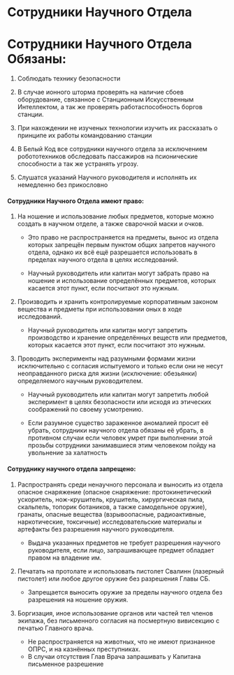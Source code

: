 

# Сотрудники Научного Отдела

# Сотрудники Научного Отдела Обязаны:

1. Соблюдать технику безопасности

2. В случае ионного шторма проверять на наличие сбоев оборудование, связанное с Станционным Искусственным Интеллектом, а так же проверять работаспособность боргов станции.

3. При нахождении не изученых технологии изучить их рассказать о принципе их работы командованию станции

4. В Белый Код все сотрудники научного отдела за исключением робототехников обследовать пассажиров на псионические способности а так же устранять угрозу.

5. Слушатся указаний Научного руководителя и исполнять их немедленно без прикословно

#### Сотрудники Научного Отдела имеют право:

1. На ношение и использование любых предметов, которые можно создать в научном отделе, а также сварочной маски и очков.

   * Это право не распространяется на предметы, вынос из отдела которых запрещён первым пунктом общих запретов научного отдела, однако их всё ещё разрешается использовать в пределах научного отдела в целях исследований.

   * Научный руководитель или капитан могут забрать право на ношение и использование определённых предметов, которых касается этот пункт, если посчитают это нужным.

2. Производить и хранить контролируемые корпоративным законом вещества и предметы при использовании оных в ходе исследований.

    * Научный руководитель или капитан могут запретить производство и хранение определённых веществ или предметов, которых касается этот пункт, если посчитают это нужным.

3. Проводить эксперименты над разумными формами жизни исключительно с согласия испытуемого и только если они не несут неоправданного риска для жизни (исключение: обезьянки) определяемого научным руководителем.

    * Научный руководитель или капитан могут запретить любой эксперимент в целях безопасности или исходя из этических соображений по своему усмотрению.

    * Если разумное существо зараженное аномалией просит её убрать, сотрудники научного отдела обязаны её убрать, в противном случаи если человек умрет при выполнении этой прозьбы сотрудники занимавшиеся этим человеком пойду на увольнение за халатность

#### Сотруднику научного отдела запрещено:

1. Распространять среди ненаучного персонала и выносить из отдела опасное снаряжение (опасное снаряжение: протокинетический ускоритель, нож-крушитель, крушитель, хирургическая пила, скальпель, топорик ботаников, а также самодельное оружие), гранаты, опасные вещества (взрывоопасные, радиоактивные, наркотические, токсичные) исследовательские материалы и артефакты без разрешения научного руководителя.
   * Выдача указанных предметов не требует разрешения научного руководителя, если лицо, запрашивающее предмет обладает правом на владение им.

2. Печатать на протолате и использовать пистолет Свалинн (лазерный пистолет) или любое другое оружие без разрешения Главы СБ.
    * Запрещается выносить оружие за пределы научного отдела без разрешения на ношение оружия.

3. Боргизация, иное использование органов или частей тел членов экипажа, без письменного согласия на посмертную вивисекцию с печатью Главного врача.
    * Не распространяется на животных, что не имеют признанное ОПРС, и на казнённых преступниках.
    * В случаи отсутствия Глав Врача запрашивать у Капитана письменное разрешение



